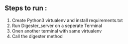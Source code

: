 ## Steps to run :

1. Create Python3 virtualenv and install requirements.txt
2. Run Digester_server on a seperate Terminal
3. Onen another terminal with same virtualenv
4. Call the digester method 
